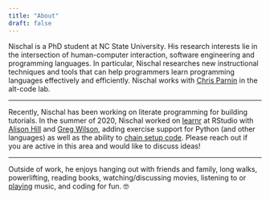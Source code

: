 ```yaml
---
title: "About"
draft: false
---
```


Nischal is a PhD student at NC State University. His research interests lie in the intersection of human-computer interaction, software engineering and programming languages. In particular, Nischal researches new instructional techniques and tools that can help programmers learn programming languages effectively and efficiently. Nischal works with [Chris Parnin](http://chrisparnin.me) in the alt-code lab.

---

Recently, Nischal has been working on literate programming for building tutorials. In the summer of 2020, Nischal worked on [learnr](https://rstudio.github.io/learnr/index.html) at RStudio with [Alison Hill](https://alison.rbind.io) and [Greg Wilson](https://third-bit.com), adding exercise support for Python (and other languages) as well as the ability to [chain setup code](https://rstudio.github.io/learnr/exercises.html#Exercise_Setup). Please reach out if you are active in this area and would like to discuss ideas!

---

Outside of work, he enjoys hanging out with friends and family, long walks, powerlifting, reading books, watching/discussing movies, listening to or [playing](https://www.youtube.com/channel/UCuGoH54n9UCn8ez7NjjhyMA/about) music, and coding for fun. 🤓